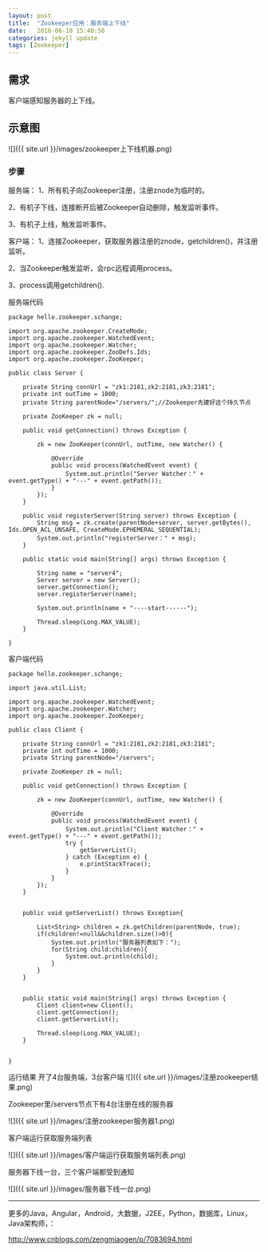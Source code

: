```yaml
---
layout: post
title:  "Zookeeper应用：服务端上下线" 
date:   2018-06-10 15:40:56
categories: jekyll update
tags: [Zookeeper]
---
```


## 需求

客户端感知服务器的上下线。



## 示意图

![]({{ site.url }}/images/zookeeper上下线机器.png)

### 步骤
服务端：
1、所有机子向Zookeeper注册，注册znode为临时的。

2、有机子下线，连接断开后被Zookeeper自动删除，触发监听事件。

3、有机子上线，触发监听事件。



客户端：
1、连接Zookeeper，获取服务器注册的znode，getchildren()，并注册监听。

2、当Zookeeper触发监听，会rpc远程调用process。

3、process调用getchildren().



服务端代码

```
package hello.zookeeper.schange;  
  
import org.apache.zookeeper.CreateMode;  
import org.apache.zookeeper.WatchedEvent;  
import org.apache.zookeeper.Watcher;  
import org.apache.zookeeper.ZooDefs.Ids;  
import org.apache.zookeeper.ZooKeeper;  
  
public class Server {  
  
    private String connUrl = "zk1:2181,zk2:2181,zk3:2181";  
    private int outTime = 1000;  
    private String parentNode="/servers/";//Zookeeper先建好这个持久节点  
  
    private ZooKeeper zk = null;  
  
    public void getConnection() throws Exception {  
  
        zk = new ZooKeeper(connUrl, outTime, new Watcher() {  
  
            @Override  
            public void process(WatchedEvent event) {  
                System.out.println("Server Watcher：" + event.getType() + "---" + event.getPath());  
            }  
        });  
    }  
  
    public void registerServer(String server) throws Exception {  
        String msg = zk.create(parentNode+server, server.getBytes(), Ids.OPEN_ACL_UNSAFE, CreateMode.EPHEMERAL_SEQUENTIAL);  
        System.out.println("registerServer：" + msg);  
    }  
  
    public static void main(String[] args) throws Exception {  
  
        String name = "server4";  
        Server server = new Server();  
        server.getConnection();  
        server.registerServer(name);  
  
        System.out.println(name + "----start------");  
  
        Thread.sleep(Long.MAX_VALUE);  
    }  
  
}  
```

客户端代码

```
package hello.zookeeper.schange;  
  
import java.util.List;  
  
import org.apache.zookeeper.WatchedEvent;  
import org.apache.zookeeper.Watcher;  
import org.apache.zookeeper.ZooKeeper;  
  
public class Client {  
      
    private String connUrl = "zk1:2181,zk2:2181,zk3:2181";  
    private int outTime = 1000;  
    private String parentNode="/servers";  
  
    private ZooKeeper zk = null;  
  
    public void getConnection() throws Exception {  
  
        zk = new ZooKeeper(connUrl, outTime, new Watcher() {  
  
            @Override  
            public void process(WatchedEvent event) {  
                System.out.println("Client Watcher：" + event.getType() + "---" + event.getPath());  
                try {  
                    getServerList();  
                } catch (Exception e) {  
                    e.printStackTrace();  
                }  
            }  
        });  
    }  
      
      
    public void getServerList() throws Exception{  
          
        List<String> children = zk.getChildren(parentNode, true);  
        if(children!=null&&children.size()>0){  
            System.out.println("服务器列表如下：");  
            for(String child:children){  
                System.out.println(child);  
            }  
        }  
    }  
      
      
    public static void main(String[] args) throws Exception {  
        Client client=new Client();  
        client.getConnection();  
        client.getServerList();  
          
        Thread.sleep(Long.MAX_VALUE);  
    }  
      
      
}  
```

运行结果
开了4台服务端，3台客户端
![]({{ site.url }}/images/注册zookeeper结果.png)




Zookeeper里/servers节点下有4台注册在线的服务器

![]({{ site.url }}/images/注册zookeeper服务器1.png)



客户端运行获取服务端列表

![]({{ site.url }}/images/客户端运行获取服务端列表.png)



服务器下线一台，三个客户端都受到通知

![]({{ site.url }}/images/服务器下线一台.png)





-------------

更多的Java，Angular，Android，大数据，J2EE，Python，数据库，Linux，Java架构师，：

http://www.cnblogs.com/zengmiaogen/p/7083694.html

